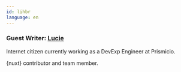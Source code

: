 ```yaml
---
id: lihbr
language: en
---
```


### Guest Writer: [Lucie](https://twitter.com/li_hbr)

Internet citizen currently working as a DevExp Engineer at Prismicio.

{nuxt} contributor and team member.